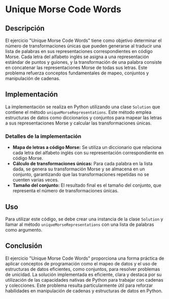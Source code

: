 # Unique Morse Code Words

## Descripción

El ejercicio "Unique Morse Code Words" tiene como objetivo determinar el número de transformaciones únicas que pueden generarse al traducir una lista de palabras en sus representaciones correspondientes en código Morse. Cada letra del alfabeto inglés se asigna a una representación estándar de puntos y guiones, y la transformación de una palabra consiste en concatenar las representaciones Morse de todas sus letras. Este problema refuerza conceptos fundamentales de mapeo, conjuntos y manipulación de cadenas.

## Implementación

La implementación se realiza en Python utilizando una clase `Solution` que contiene el método `uniqueMorseRepresentations`. Este método emplea estructuras de datos como diccionarios y conjuntos para mapear las letras a sus representaciones Morse y calcular las transformaciones únicas.

### Detalles de la implementación

- **Mapa de letras a código Morse:** Se utiliza un diccionario que relaciona cada letra del alfabeto inglés con su representación correspondiente en código Morse.
- **Cálculo de transformaciones únicas:** Para cada palabra en la lista dada, se genera su transformación Morse y se almacena en un conjunto, garantizando que las transformaciones repetidas no se cuenten varias veces.
- **Tamaño del conjunto:** El resultado final es el tamaño del conjunto, que representa el número de transformaciones únicas.

## Uso

Para utilizar este código, se debe crear una instancia de la clase `Solution` y llamar al método `uniqueMorseRepresentations` con una lista de palabras como argumento.

## Conclusión

El ejercicio "Unique Morse Code Words" proporciona una forma práctica de aplicar conceptos de programación como el mapeo de datos y el uso de estructuras de datos eficientes, como conjuntos, para resolver problemas de unicidad. La solución implementada es eficiente, clara y destaca por su utilización de las capacidades nativas de Python para trabajar con cadenas y colecciones. Este problema resulta particularmente útil para reforzar habilidades en manipulación de cadenas y estructuras de datos en Python.
